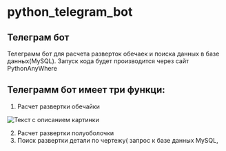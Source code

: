 # python_telegram_bot
## Телеграм бот
Телеграмм бот для расчета разверток обечаек и поиска данных в базе данных(MySQL). 
Запуск кода будет производится через сайт PythonAnyWhere
## Телеграмм бот имеет три функци:
1. Расчет развертки обечайки 
<image src="(https://drive.google.com/file/d/11R11oA05VWnk4nfGk1gFMEkpn1wZ3we-/view?usp=share_link)" alt="Текст с описанием картинки">

2. Расчет развертки полуоболочки
3. Поиск развертки детали по чертежу( запрос к базе данных MySQL, 
